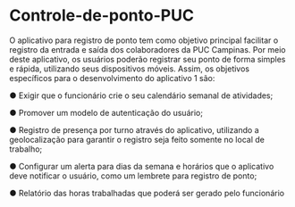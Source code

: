 # Controle-de-ponto-PUC
  O aplicativo para registro de ponto tem como objetivo principal facilitar o registro da entrada e saída dos colaboradores da PUC Campinas. 
  Por meio deste aplicativo, os usuários poderão registrar seu ponto de forma simples e rápida, utilizando seus dispositivos móveis. Assim, os objetivos específicos para o desenvolvimento do aplicativo 1 são:

● Exigir que o funcionário crie o seu calendário semanal de atividades;

● Promover um modelo de autenticação do usuário;

● Registro de presença por turno através do aplicativo, utilizando a geolocalização para garantir o registro seja feito somente no local de trabalho;

● Configurar um alerta para dias da semana e horários que o aplicativo deve notificar o usuário, como um lembrete para registro de ponto;

● Relatório das horas trabalhadas que poderá ser gerado pelo funcionário
